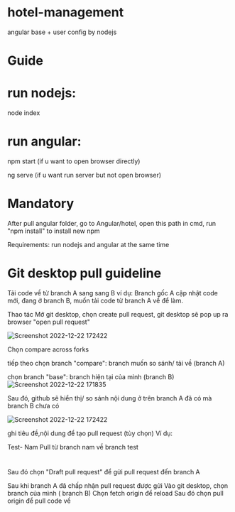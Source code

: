 # hotel-management
angular base + user config by nodejs

# Guide #
run nodejs:
=============
node index

run angular: 
=============
npm start (if u want to open browser directly)

ng serve (if u want run server but not open browser)
             
# Mandatory #
After pull angular folder, go to Angular/hotel, open this path in cmd, run "npm install" to install new npm

Requirements: run nodejs and angular at the same time

# Git desktop pull guideline #
Tải code về từ branch A sang sang B
ví dụ: 
Branch gốc A cập nhật code mới, đang ở branch B, muốn tải code từ branch A về để làm.

Thao tác
Mở git desktop, chọn create pull request, git desktop sẽ pop up ra browser "open pull request" 


![Screenshot 2022-12-22 172422](https://user-images.githubusercontent.com/75104291/209114303-7f4c5108-eac3-4900-90bd-b840c74aa879.jpg)



Chọn compare across forks

tiếp theo chọn branch "compare": branch muốn so sánh/ tải về (branch A)

chọn branch "base": branch hiện tại của mình (branch B)![Screenshot 2022-12-22 171835](https://user-images.githubusercontent.com/75104291/209113730-ac6bbfcd-ce59-49f1-b86c-d1d2a05eb73c.jpg)

Sau đó, github sẽ hiển thị/ so sánh nội dung ở trên branch A đã có mà branch B chưa có


![Screenshot 2022-12-22 172422](https://user-images.githubusercontent.com/75104291/209114550-e32d8a02-14ac-4e06-a4a8-b473d4a89fb5.jpg)

ghi tiêu đề,nội dung để tạo pull request (tùy chọn)
Ví dụ: 

Test- Nam
Pull từ branch nam về branch test

# #

Sau đó chọn "Draft pull request" để gửi pull request đến branch A


Sau khi branch A đã chấp nhận pull request được gửi
Vào git desktop, chọn branch của mình ( branch B)
Chọn fetch origin để reload
Sau đó chọn pull origin để pull code về




